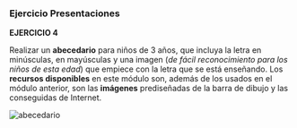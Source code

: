 ### Ejercicio  Presentaciones


**EJERCICIO 4**


Realizar un  **abecedario** para niños de 3 años, que incluya la letra en minúsculas, en mayúsculas y una imagen (_de fácil reconocimiento para los niños de esta edad_) que empiece con la letra que se está enseñando. Los  **recursos disponibles**  en este módulo son, además de los usados en el módulo anterior, son las  **imágenes**  prediseñadas de la barra de dibujo y las conseguidas de Internet.

![abecedario](https://www.opcionweb.com/datopcnweb/uploads/2007/02/abecedario.gif)
<!--stackedit_data:
eyJoaXN0b3J5IjpbLTE3MTIyMjg0NjMsMTEzNjg4ODY0MSw4Nz
Y4MDI3ODksMzExNTYzOTEzLC0xNDk1Mzk3ODI2LC0xMzE5NzU0
OTAwLC01OTIwMjYwMjVdfQ==
-->